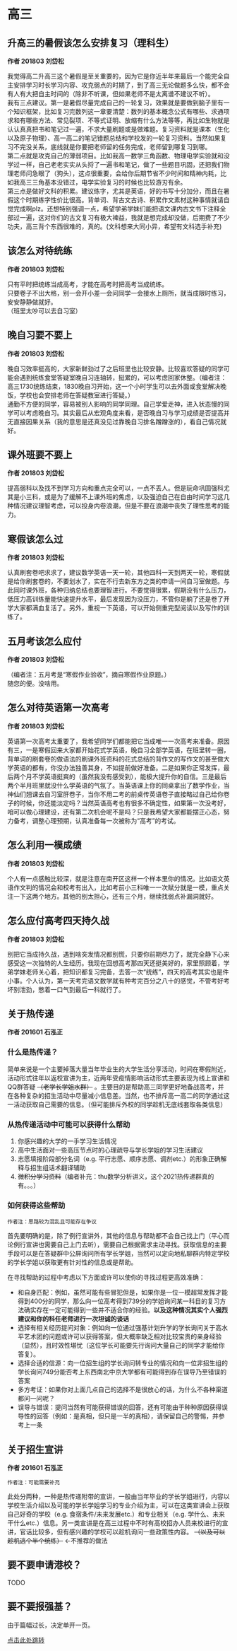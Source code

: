 # 高三

## 升高三的暑假该怎么安排复习（理科生）

**作者 201803 刘岱松**

我觉得高二升高三这个暑假是至关重要的，因为它是你近半年来最后一个能完全自主安排学习时长学习内容、攻克弱点的时期了，到了高三无论做题多么快，都不会有人有大把自主时间的（除非不听课，但如果老师不是太离谱不建议不听）。\
我有三点建议。第一是暑假尽量完成自己的一轮复习，效果就是要做到脑子里有一个知识框架，比如复习完数列这一章要清楚：数列的基本概念公式有哪些、求通项求和有哪些方法、常见裂项、不等式证明、放缩有什么方法等等，再比如生物就是认认真真把书和笔记过一遍，不求大量刷题或是做难题。复习资料就是课本（生化以及原子物理）、高一高二的笔记错题总结和学校发的一轮复习资料。当然如果复习不完没关系，底线就是你要把老师留的任务完成，老师留到哪复习到哪。\
第二点就是攻克自己的薄弱项目。比如我高一数学三角函数、物理电学实验就和没学过一样，自己老老实实从头捋了一遍书和笔记，做了一些题目巩固，还把我们物理老师问急眼了（狗头），这点很重要，会给你后期节省不少时间和精神内耗，比如我高三三角基本没错过，电学实验复习的时候也比较游刃有余。\
第三点是做好文科的积累。建议练字，尤其是英语，好的书写十分加分，而且在暑假这个时期练字性价比很高。背单词、背古文古诗、积累作文素材这种事情就请自觉完成啊plz。还想特别强调一点，希望学弟学妹们能把语文课内古文书下注释全部过一遍，这对你们的古文复习有极大裨益，我就是想完成却没做，后期费了不少功夫，高三背个东西很难的，真的。(文科想来大同小异，希望有文科选手补充)

## 该怎么对待统练

**作者 201803 刘岱松**

只有平时把统练当成高考，才能在高考时把高考当成统练。\
只要卷子不出大格，别一会开小差一会问同学一会接水上厕所，就当成限时练习，安安静静做就好。\
（班里太吵可以去自习室）

## 晚自习要不要上

**作者 201803 刘岱松**

晚自习效率挺高的，大家新鲜劲过了之后班里也比较安静。比较喜欢答疑的同学可能会遇到统练食堂答疑室晚自习连轴转，挺累的，可以考虑回家休整。（编者注：高三1730统练结束，1830晚自习开始，这一个小时学生可以去外面或食堂解决晚饭，学校也会安排老师在答疑教室进行答疑。）\
通勤不方便的同学，容易被别人影响的同学同理。自己学爱走神，进入状态慢的同学可以考虑晚自习。其实最后从宏观角度来看，是否晚自习与学习成绩是否提高并无直接因果关系（我的意思是还真没见过靠晚自习排名蹭蹭涨的），看自己情况就好。

## 课外班要不要上

**作者 201803 刘岱松**

提高弱科以及找不到学习方向和重点完全可以，一点不丢人。但是玩命巩固强科尤其是小三科，或是为了缓解不上课外班的焦虑，以及强迫自己在自由时间学习这几种情况建议理智考虑，可以投身内卷浪潮，但是不要在浪潮中丧失了理性思考的能力。

## 寒假该怎么过

**作者 201803 刘岱松**

认真刷套卷吧求求了，建议数学英语一天一轮，其他四科一天到两天一轮，寒假就是给你刷套卷的，不要划水了，实在不行去新东方之类的申请一间自习室做题。与此同时课外班，各种归纳总结也要理智进行。不要觉得很累，假期没有什么压力，低压力高训练量能快速提升水平，最后发现因为没压力，不管你是躺了还是卷了开学大家都满血复活了。另外，重视一下英语，可以开始侧重完型阅读以及写作的训练了。

## 五月考该怎么应付

**作者 201803 刘岱松**

（编者注：五月考是“寒假作业验收”，摘自寒假作业原题。）\
随您的便。没啥用。

## 怎么对待英语第一次高考

**作者 201803 刘岱松**

英语第一次高考太重要了，我希望同学们都能把它当成唯一一次高考来准备。原因有三，一是寒假回来大家都开始花式学英语，晚自习全部学英语，在班里转一圈，背单词的刷套卷的做语法的刷课外班资料的花式总结的背作文的写作文的甚至做大学英语的都有，你没办法独善其身，不如提前做好准备。二是如果你正常发挥，最后两个月不学英语挺爽的（虽然我没有感受到），能极大提升你的自信。三是最后两个半月班里就没什么学英语的气氛了。当英语课上你的同桌拿出了数学作业，当神仙们翘课去自习室肝卷子，当你不用二考的前桌传英语卷子直接略过自己给你卷子的时候，你还能淡定吗？当然英语高考也有很多不确定性，如果第一次没考好，咱可以做心理建设，还有第二次机会呢不是吗？只是我希望大家都能摆正心态，努力备考，调整心理预期，认真准备每一次被称为“高考”的考试。

## 怎么利用一模成绩

**作者 201803 刘岱松**

个人有一点感触比较深，就是注意在南开区这样一个样本里你的情况。比如语文英语作文判的情况会和校考有出入，比如考前小三科唯一一次赋分就是一模，重点关注一下这两个地方。其他的别太担心，还有三个月，继续找弱点补漏洞就好。

## 怎么应付高考四天持久战

**作者 201803 刘岱松**

别把它当成持久战，遇到啥突发情况都别慌，只要你前期尽力了，就完全静下心来感受这一次独特的人生经历。我现在回想高考那四天还挺美好的，家里照顾着，学弟学妹老师关心着，把知识都复习完备，去答一次“统练”，四天的高考其实也是件小事。个人认为，第一天考完语文数学就有种考完百分之八十的感觉，不管考好考坏别泄劲，憋着一口气到最后一科就行了。

## 关于热传递

**作者 201601 石泓正**

### 什么是热传递？

简单来说是一个主要掉落大量当年毕业生的大学生活分享活动，时间在寒假附近，活动形式往年以返校宣讲为主，近两年受疫情影响活动形式主要表现为线上宣讲和QQ群答疑 ~~（老学长学姐水群）~~ 。主要目的是帮助高三同学更好地备战高考，并在各种复杂的招生活动中尽量减小信息差。当然，也不排斥高一高二的同学通过这一活动获取自己需要的信息。（但可能排斥外校的同学趁机无底线套取各类信息）

### 从热传递活动中可能可以获得什么帮助

1. 你感兴趣的大学的一手学习生活情况
2. 高中生活面对一些高压节点时的心理疏导与学长学姐的学习生活建议
3. 志愿填报阶段部分名词（e.g. 平行志愿、顺序志愿、调剂etc.）的形象正确解释与招生组话术翻译辅助
4. ~~微积分学习资料~~（编者补充：thu数学分析讲义，这个2021热传递群真的有。。。）

### 如何获得这些帮助

`作者注：思路较为混乱且可能存在争议`

首先要明确的是，除了例行宣讲外，其他的信息与帮助都不会自己找上门（平心而论例行宣讲也需要自己上门去听），需要自己根据需求主动寻找。获取信息的主要手段可以是在答疑群中公屏询问所有学长学姐，当然可以定向地私聊群内特定学校的学长学姐以获取更有针对性的信息或是帮助。

在寻找帮助的过程中考虑以下方面或许可以使你的寻找过程更高效准确：

* 和自身匹配：例如，虽然可能有些冒犯但是，如果你是一位一模超常发挥才能得到400分的同学，那么向一位高考得到739分的学姐询问某一科目的复习方法确实存在一定可能得到一些并不适合你的经验。**以及这种情况其实个人强烈建议和你的科任老师进行一次坦诚的谈话**
* 选择有相关经历提问对象：例如向一位通过强基计划升学的学长询问关于高水平艺术团的问题或许可以获得答案，但大概率缺乏相对比较宝贵的亲身经验（显然），且时效性堪忧（这位学长可能要先行询问大量自己的同学才能给你答复）。
* 选择合适的信源：向一位招生组的学长询问转专业的情况和向一位非招生组的学长询问749分能否考上东西南北中京大学都有可能得到存在误导乃至错误的答案
* 多方考证：如果你对上面几点自己的选择不是很放心的话，为什么不各种渠道都问一问呢？
* 误导与错误：提问当然有可能获得错误的回答，还有可能由于种种原因获得误导性的回答（例如：是真相，但只是一半的真相），请保留自己的警惕，并参考上一条

## 关于招生宣讲

**作者 201601 石泓正**

`作者注：可能需要补充`

此处分两种，一种是热传递附带的宣讲，一般由当年毕业的学长学姐进行，内容以学校生活介绍以及可能的学长学姐学习的专业介绍为主，可以在这类宣讲会上获取自己好奇的学校（e.g. 食宿条件/未来发展etc.）和专业相关（e.g. 学什么、未来干什么etc.）信息。另一类宣讲是在高三过程中不时有高校招办人员来校进行的宣讲，官话比较多，但有感兴趣的学校可以趁机询问一些政策性内容。 ~~（以及可以趁机逃个半个统练）~~ ←不推荐的做法

## 要不要申请港校？

TODO

## 要不要报强基？

由于篇幅过长，决定单开一页。

[点击此处跳转](advanced.md#yao-bu-yao-bao-qiang-ji)
